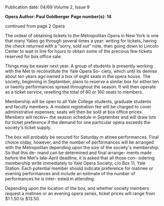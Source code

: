 Publication date: 04/69
Volume 2, Issue 9

**Opera**
**Author: Paul Goldberger**
**Page number(s): 14**

continued from page 2 
Opera 

The ordeal of obtaining tickets to the 
Metropolitan Opera in New York is one 
that many Yalies go through several times 
a year: writing for tickets, having the 
check returned with a "sorry, sold out" 
note, then going down to Lincoln Center 
to wait in line for hours to obtain some 
of the precious few tickets reserved for 
box office sale. 

Things may be easier next year. A group 
of students is presently working with the 
Met to reconstitute the Yale Opera So-
ciety, which until its demise about ten 
years ago owned a box of eight seats in 
the opera house. The society, beginning 
in September, plans to reserve a similar 
box for either ten or twenty performances 
spread throughout the season. It will then 
operate as a ticket service, reselling the 
total of 80 or 160 seats to members. 

Membership will be open to all Yale 
College students, graduate students and 
faculty members. A modest registration 
fee will be charged to cover administrative 
expenses; seats will then be sold at box 
office prices. Members will receiv~ the 
season schedule in September and will 
draw lots for ticket preference if the 
demand for one particular opera exceeds 
the society's ticket supply. 

The box will probably be secured for 
Saturday m atinee performances. Final 
choice o(day, however, and the number of 
performances will be arranged with the 
Metropolitan depending upon the size of 
the society's membership. So that this de-
mand can be determined and final arrange-
ments made before the Met's late-April 
deadline, it is asked that all those con-
sidering membership write immediately 
to Yale Opera Society, c/o Box 11, Yale 
Station. Each potential member should 
indicate preference for matinee or evening 
performances and include an estimate of 
the number of performances he is inter-
ested in attending. 

Depending upon the location of the box, 
and whether society members request a 
matinee or an evening opera series, ticket 
prices will range from $1 1.50 to $13.50.